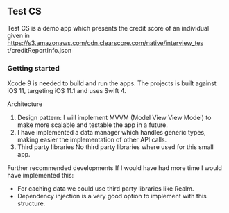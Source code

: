## Test CS


Test CS is a demo app which presents the credit score of an individual given in https://s3.amazonaws.com/cdn.clearscore.com/native/interview_tes
t/creditReportInfo.json

### Getting started

Xcode 9 is needed to build and run the apps. The projects is built against iOS 11, targeting iOS 11.1 and uses Swift 4.


Architecture

1. Design pattern: I will implement MVVM (Model View View Model) to make more scalable and testable the app in a future.
2. I have implemented a data manager which handles generic types, making easier the implementation of other API calls.
2. Third party libraries
No third party libraries where used for this small app.


Further recommended developments
If I would have had more time I would have implemented this:
- For caching data we could use third party libraries like Realm.
- Dependency injection is a very good option to implement with this structure.
